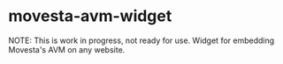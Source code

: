 # movesta-avm-widget
NOTE: This is work in progress, not ready for use. Widget for embedding Movesta's AVM on any website.
